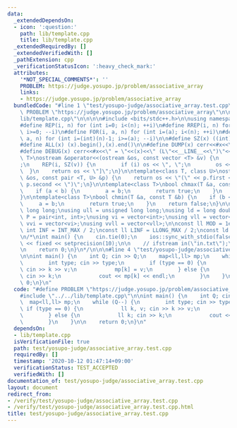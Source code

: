 ```yaml
---
data:
  _extendedDependsOn:
  - icon: ':question:'
    path: lib/template.cpp
    title: lib/template.cpp
  _extendedRequiredBy: []
  _extendedVerifiedWith: []
  _pathExtension: cpp
  _verificationStatusIcon: ':heavy_check_mark:'
  attributes:
    '*NOT_SPECIAL_COMMENTS*': ''
    PROBLEM: https://judge.yosupo.jp/problem/associative_array
    links:
    - https://judge.yosupo.jp/problem/associative_array
  bundledCode: "#line 1 \"test/yosupo-judge/associative_array.test.cpp\"\n#define\
    \ PROBLEM \"https://judge.yosupo.jp/problem/associative_array\"\n\n#line 1 \"\
    lib/template.cpp\"\n\n\n\n#include <bits/stdc++.h>\n\nusing namespace std;\n\n\
    #define REP(i, n) for (int i=0; i<(n); ++i)\n#define RREP(i, n) for (int i=(int)(n)-1;\
    \ i>=0; --i)\n#define FOR(i, a, n) for (int i=(a); i<(n); ++i)\n#define RFOR(i,\
    \ a, n) for (int i=(int)(n)-1; i>=(a); --i)\n\n#define SZ(x) ((int)(x).size())\n\
    #define ALL(x) (x).begin(),(x).end()\n\n#define DUMP(x) cerr<<#x<<\" = \"<<(x)<<endl\n\
    #define DEBUG(x) cerr<<#x<<\" = \"<<(x)<<\" (L\"<<__LINE__<<\")\"<<endl;\n\ntemplate<class\
    \ T>\nostream &operator<<(ostream &os, const vector <T> &v) {\n    os << \"[\"\
    ;\n    REP(i, SZ(v)) {\n        if (i) os << \", \";\n        os << v[i];\n  \
    \  }\n    return os << \"]\";\n}\n\ntemplate<class T, class U>\nostream &operator<<(ostream\
    \ &os, const pair <T, U> &p) {\n    return os << \"(\" << p.first << \" \" <<\
    \ p.second << \")\";\n}\n\ntemplate<class T>\nbool chmax(T &a, const T &b) {\n\
    \    if (a < b) {\n        a = b;\n        return true;\n    }\n    return false;\n\
    }\n\ntemplate<class T>\nbool chmin(T &a, const T &b) {\n    if (b < a) {\n   \
    \     a = b;\n        return true;\n    }\n    return false;\n}\n\nusing ll =\
    \ long long;\nusing ull = unsigned long long;\nusing ld = long double;\nusing\
    \ P = pair<int, int>;\nusing vi = vector<int>;\nusing vll = vector<ll>;\nusing\
    \ vvi = vector<vi>;\nusing vvll = vector<vll>;\n\nconst ll MOD = 1e9 + 7;\nconst\
    \ int INF = INT_MAX / 2;\nconst ll LINF = LLONG_MAX / 2;\nconst ld eps = 1e-9;\n\
    \n/*\nint main() {\n    cin.tie(0);\n    ios::sync_with_stdio(false);\n    cout\
    \ << fixed << setprecision(10);\n\n    // ifstream in(\"in.txt\");\n    // cin.rdbuf(in.rdbuf());\n\
    \n    return 0;\n}\n*/\n\n\n#line 4 \"test/yosupo-judge/associative_array.test.cpp\"\
    \n\nint main() {\n    int Q; cin >> Q;\n    map<ll,ll> mp;\n    while (Q--) {\n\
    \        int type; cin >> type;\n        if (type == 0) {\n            ll k, v;\
    \ cin >> k >> v;\n            mp[k] = v;\n        } else {\n            ll k;\
    \ cin >> k;\n            cout << mp[k] << endl;\n        }\n    }\n\n    return\
    \ 0;\n}\n"
  code: "#define PROBLEM \"https://judge.yosupo.jp/problem/associative_array\"\n\n\
    #include \"../../lib/template.cpp\"\n\nint main() {\n    int Q; cin >> Q;\n  \
    \  map<ll,ll> mp;\n    while (Q--) {\n        int type; cin >> type;\n       \
    \ if (type == 0) {\n            ll k, v; cin >> k >> v;\n            mp[k] = v;\n\
    \        } else {\n            ll k; cin >> k;\n            cout << mp[k] << endl;\n\
    \        }\n    }\n\n    return 0;\n}\n"
  dependsOn:
  - lib/template.cpp
  isVerificationFile: true
  path: test/yosupo-judge/associative_array.test.cpp
  requiredBy: []
  timestamp: '2020-10-12 01:47:14+09:00'
  verificationStatus: TEST_ACCEPTED
  verifiedWith: []
documentation_of: test/yosupo-judge/associative_array.test.cpp
layout: document
redirect_from:
- /verify/test/yosupo-judge/associative_array.test.cpp
- /verify/test/yosupo-judge/associative_array.test.cpp.html
title: test/yosupo-judge/associative_array.test.cpp
---
```


